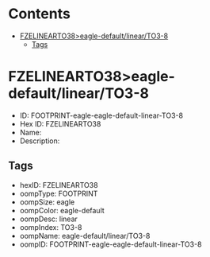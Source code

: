 



Contents
========

* [FZELINEARTO38>eagle-default/linear/TO3-8](#fzelinearto38eagle-defaultlinearto3-8)
	* [Tags](#tags)

# FZELINEARTO38>eagle-default/linear/TO3-8

- ID: FOOTPRINT-eagle-eagle-default-linear-TO3-8
- Hex ID: FZELINEARTO38
- Name: 
- Description: 

## Tags

- hexID: FZELINEARTO38
- oompType: FOOTPRINT
- oompSize: eagle
- oompColor: eagle-default
- oompDesc: linear
- oompIndex: TO3-8
- oompName: eagle-default/linear/TO3-8
- oompID: FOOTPRINT-eagle-eagle-default-linear-TO3-8
